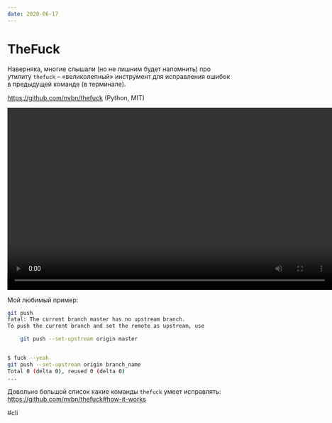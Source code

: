 ```yaml
---
date: 2020-06-17
---
```


# TheFuck

Наверняка, многие слышали (но не лишним будет напомнить) про утилиту `thefuck` – «великолепный» инструмент для исправления ошибок в предыдущей команде (в терминале).

https://github.com/nvbn/thefuck (Python, MIT)

<video width="732" height="410" controls>
  <source src="thefuck.mp4" type="video/mp4">
</video>

Мой любимый пример:

```bash
git push
fatal: The current branch master has no upstream branch.
To push the current branch and set the remote as upstream, use

    git push --set-upstream origin master


$ fuck --yeah
git push --set-upstream origin branch_name
Total 0 (delta 0), reused 0 (delta 0)
...
```

Довольно большой список какие команды `thefuck` умеет исправлять: https://github.com/nvbn/thefuck#how-it-works

#cli